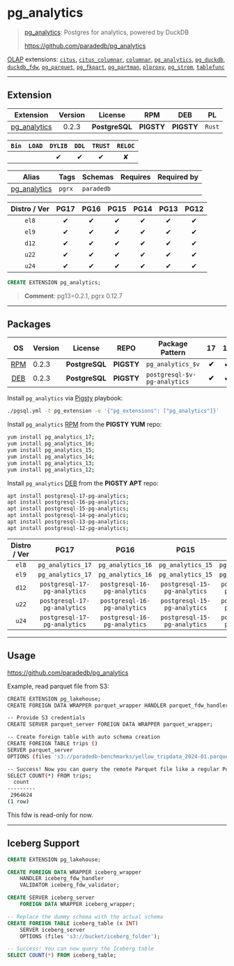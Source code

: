 # pg_analytics


> [pg_analytics](https://github.com/paradedb/pg_analytics): Postgres for analytics, powered by DuckDB
>
> https://github.com/paradedb/pg_analytics





[OLAP](/olap) extensions: [`citus`](/citus), [`citus_columnar`](/citus_columnar), [`columnar`](/columnar), [`pg_analytics`](/pg_analytics), [`pg_duckdb`](/pg_duckdb), [`duckdb_fdw`](/duckdb_fdw), [`pg_parquet`](/pg_parquet), [`pg_fkpart`](/pg_fkpart), [`pg_partman`](/pg_partman), [`plproxy`](/plproxy), [`pg_strom`](/pg_strom), [`tablefunc`](/tablefunc)


-------
## Extension


| Extension | Version | License | RPM | DEB | PL |
|-----------|:-------:|:-------:|:---:|:---:|:--:|
| [pg_analytics](https://github.com/paradedb/pg_analytics) | 0.2.3 | **<span class="tcblue">PostgreSQL</span>** | **<span class="tcwarn">PIGSTY</span>** | **<span class="tcwarn">PIGSTY</span>** | `Rust` |



| `Bin` | `LOAD` | `DYLIB` | `DDL` | `TRUST` | `RELOC` |
|:-----:|:------:|:-------:|:-----:|:-------:|:-------:|
|  |  | <span class="tcblue">✔</span> | <span class="tcblue">✔</span> | <span class="tcblue">✔</span> | <span class="tcwarn">✘</span> |



| Alias | Tags | Schemas | Requires | Required by |
|-------|------|---------|----------|-------------|
| [pg_analytics](/pg_analytics) | `pgrx` | `paradedb` |  |  |



| Distro / Ver | PG17 | PG16 | PG15 | PG14 | PG13 | PG12 |
|:------------:|:----:|:----:|:----:|:----:|:----:|:----:|
| `el8` | <span class="tcblue">✔</span> | <span class="tcblue">✔</span> | <span class="tcblue">✔</span> | <span class="tcblue">✔</span> | <span class="tcblue">✔</span> | <span class="tcblue">✔</span> |
| `el9` | <span class="tcblue">✔</span> | <span class="tcblue">✔</span> | <span class="tcblue">✔</span> | <span class="tcblue">✔</span> | <span class="tcblue">✔</span> | <span class="tcblue">✔</span> |
| `d12` | <span class="tcblue">✔</span> | <span class="tcblue">✔</span> | <span class="tcblue">✔</span> | <span class="tcblue">✔</span> | <span class="tcblue">✔</span> | <span class="tcblue">✔</span> |
| `u22` | <span class="tcblue">✔</span> | <span class="tcblue">✔</span> | <span class="tcblue">✔</span> | <span class="tcblue">✔</span> | <span class="tcblue">✔</span> | <span class="tcblue">✔</span> |
| `u24` | <span class="tcblue">✔</span> | <span class="tcblue">✔</span> | <span class="tcblue">✔</span> | <span class="tcblue">✔</span> | <span class="tcblue">✔</span> | <span class="tcblue">✔</span> |





```sql
CREATE EXTENSION pg_analytics;
```
> **Comment**: pg13=0.2.1, pgrx 0.12.7
-----------


## Packages


| OS | Version | License | REPO | Package Pattern | 17 | 16 | 15 | 14 | 13 | 12 | Dependency |
|:--:|---------|:-------:|:----:|-----------------|:--:|:--:|:--:|:--:|:--:|:--:|------------|
| [RPM](/rpm) | 0.2.3 | **<span class="tcblue">PostgreSQL</span>** | **<span class="tcwarn">PIGSTY</span>** | `pg_analytics_$v` | **<span class="tcwarn">✔</span>** | **<span class="tcwarn">✔</span>** | **<span class="tcwarn">✔</span>** | **<span class="tcwarn">✔</span>** | **<span class="tcwarn">✔</span>** |  |  |
| [DEB](/deb) | 0.2.3 | **<span class="tcblue">PostgreSQL</span>** | **<span class="tcwarn">PIGSTY</span>** | `postgresql-$v-pg-analytics` | **<span class="tcwarn">✔</span>** | **<span class="tcwarn">✔</span>** | **<span class="tcwarn">✔</span>** | **<span class="tcwarn">✔</span>** | **<span class="tcwarn">✔</span>** |  |  |



Install `pg_analytics` via [Pigsty](https://pigsty.io/docs/pgext/usage/install/) playbook:

```bash
./pgsql.yml -t pg_extension -e '{"pg_extensions": ["pg_analytics"]}'
```


Install `pg_analytics` [RPM](/rpm) from the **<span class="tcwarn">PIGSTY</span>** **YUM** repo:

```bash
yum install pg_analytics_17;
yum install pg_analytics_16;
yum install pg_analytics_15;
yum install pg_analytics_14;
yum install pg_analytics_13;
yum install pg_analytics_12;
```


Install `pg_analytics` [DEB](/deb) from the **<span class="tcwarn">PIGSTY</span>** **APT** repo:

```bash
apt install postgresql-17-pg-analytics;
apt install postgresql-16-pg-analytics;
apt install postgresql-15-pg-analytics;
apt install postgresql-14-pg-analytics;
apt install postgresql-13-pg-analytics;
apt install postgresql-12-pg-analytics;
```




| Distro / Ver | PG17 | PG16 | PG15 | PG14 | PG13 | PG12 |
|:------------:|:----:|:----:|:----:|:----:|:----:|:----:|
| `el8` | `pg_analytics_17` | `pg_analytics_16` | `pg_analytics_15` | `pg_analytics_14` | `pg_analytics_13` | `pg_analytics_12` |
| `el9` | `pg_analytics_17` | `pg_analytics_16` | `pg_analytics_15` | `pg_analytics_14` | `pg_analytics_13` | `pg_analytics_12` |
| `d12` | `postgresql-17-pg-analytics` | `postgresql-16-pg-analytics` | `postgresql-15-pg-analytics` | `postgresql-14-pg-analytics` | `postgresql-13-pg-analytics` | `postgresql-12-pg-analytics` |
| `u22` | `postgresql-17-pg-analytics` | `postgresql-16-pg-analytics` | `postgresql-15-pg-analytics` | `postgresql-14-pg-analytics` | `postgresql-13-pg-analytics` | `postgresql-12-pg-analytics` |
| `u24` | `postgresql-17-pg-analytics` | `postgresql-16-pg-analytics` | `postgresql-15-pg-analytics` | `postgresql-14-pg-analytics` | `postgresql-13-pg-analytics` | `postgresql-12-pg-analytics` |






--------

## Usage

https://github.com/paradedb/pg_analytics

Example, read parquet file from S3:

```bash
CREATE EXTENSION pg_lakehouse;
CREATE FOREIGN DATA WRAPPER parquet_wrapper HANDLER parquet_fdw_handler VALIDATOR parquet_fdw_validator;

-- Provide S3 credentials
CREATE SERVER parquet_server FOREIGN DATA WRAPPER parquet_wrapper;

-- Create foreign table with auto schema creation
CREATE FOREIGN TABLE trips ()
SERVER parquet_server
OPTIONS (files 's3://paradedb-benchmarks/yellow_tripdata_2024-01.parquet');

-- Success! Now you can query the remote Parquet file like a regular Postgres table
SELECT COUNT(*) FROM trips;
  count
---------
 2964624
(1 row)
```

This fdw is read-only for now.



----

## Iceberg Support

```sql
CREATE EXTENSION pg_lakehouse;

CREATE FOREIGN DATA WRAPPER iceberg_wrapper
    HANDLER iceberg_fdw_handler
    VALIDATOR iceberg_fdw_validator;

CREATE SERVER iceberg_server
    FOREIGN DATA WRAPPER iceberg_wrapper;

-- Replace the dummy schema with the actual schema
CREATE FOREIGN TABLE iceberg_table (x INT)
    SERVER iceberg_server
    OPTIONS (files 's3://bucket/iceberg_folder');

-- Success! You can now query the Iceberg table
SELECT COUNT(*) FROM iceberg_table;
```


